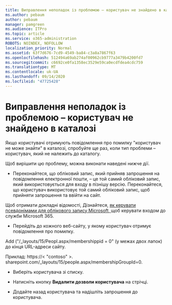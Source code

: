 ```yaml
---
title: Виправлення неполадок із проблемою – користувач не знайдено в каталозі
ms.author: pebaum
author: pebaum
manager: pamgreen
ms.audience: ITPro
ms.topic: article
ms.service: o365-administration
ROBOTS: NOINDEX, NOFOLLOW
localization_priority: Normal
ms.assetid: 63f7d676-7cd9-4549-ba84-c3a8a7867f63
ms.openlocfilehash: 512494a69ab274af00962cb9777a3479b4200fd7
ms.sourcegitcommit: c6692ce0fa1358ec3529e59ca0ecdfdea4cdc759
ms.translationtype: MT
ms.contentlocale: uk-UA
ms.lasthandoff: 09/14/2020
ms.locfileid: "47725428"
---
```

# <a name="troubleshoot-issue---user-not-found-in-directory"></a>Виправлення неполадок із проблемою – користувач не знайдено в каталозі

Якщо користувачі отримують повідомлення про помилку "користувач не може знайти" в каталозі, спробуйте ще раз, коли тип проблеми – користувач, який не належить до каталогу.

Щоб вирішити цю проблему, можна виконати наведені нижче дії.

- Переконайтеся, що обліковий запис, який прийняв запрошення на повідомлення електронної пошти, – це той самий обліковий запис, який використовується для входу в пізнішу версію. Переконайтеся, що користувач використовує той самий обліковий запис, щоб прийняти запрошення та ввійти на сайт. 

Щоб отримати докладні відомості, Дізнайтеся, [як керувати псевдонімами для облікового запису Microsoft, </a> щоб керувати входом до служби Microsoft 365](https://support.microsoft.com/help/12407/microsoft-account-how-to-manage-aliases). 

- Перейдіть до кожного веб-сайту, у якому користувач отримує повідомлення про помилку. 

Add ("/_layouts/15/Peopl.aspx/membershippid = 0" (у межах двох лапок) до кінця URL-адреси сайту. 

Приклад: https://< "contoso" >. sharepoint.com/_layouts/15/people.aspx/membershipGroupId=0.

- Виберіть користувача зі списку.

- Натисніть кнопку **Видалити дозволи користувача** на стрічці. 
-  Додайте назад користувача та надішліть запрошення до користувача.

